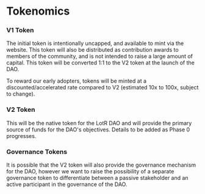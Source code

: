 # Tokenomics

### V1 Token

The initial token is intentionally uncapped, and available to mint via the website. This token will also be distributed as contribution awards to members of the community, and is not intended to raise a large amount of capital. This token will be converted 1:1 to the V2 token at the launch of the DAO.&#x20;

To reward our early adopters, tokens will be minted at a discounted/accelerated rate compared to V2 (estimated 10x to 100x, subject to change).&#x20;

### V2 Token

This will be the native token for the LotR DAO and will provide the primary source of funds for the DAO's objectives. Details to be added as Phase 0 progresses.

### Governance Tokens

It is possible that the V2 token will also provide the governance mechanism for the DAO, however we want to raise the possibility of a separate governance token to differentiate between a passive stakeholder and an active participant  in the governance of the DAO.

